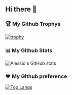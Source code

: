 ## Hi there 👋

### 🏆 My Github Trophys
[![trophy](https://github-profile-trophy.vercel.app/?username=alessiopellindgm)](https://github.com/alessiopellindgm/github-profile-trophy)

### 📊 My Github Stats
![Alessio's GitHub stats](https://github-readme-stats.vercel.app/api?username=alessiopellindgm&theme=slateorange&show_icons=true)

### ❤️ My Github preference
[![Top Langs](https://github-readme-stats.vercel.app/api/top-langs/?username=alessiopellindgm&layout=compact)](https://github.com/alessiopellindgm/github-readme-stats)

<!---
alessiopellindgm/alessiopellindgm is a ✨ special ✨ repository because its `README.md` (this file) appears on your GitHub profile.
You can click the Preview link to take a look at your changes.
--->

